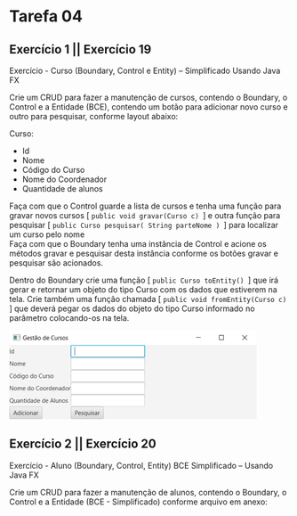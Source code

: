 # Tarefa 04

## Exercício 1 || Exercício 19

Exercício - Curso (Boundary, Control e Entity) – Simplificado Usando Java FX<br>

Crie um CRUD para fazer a manutenção de cursos, contendo o Boundary, o Control e a Entidade (BCE), contendo um botão para adicionar novo curso e outro para pesquisar, conforme layout abaixo: <br>

Curso:<br>
- Id        
- Nome
- Código do Curso
- Nome do Coordenador
- Quantidade de alunos

Faça com que o Control guarde a lista de cursos e tenha uma função para gravar novos cursos [ `public void gravar(Curso c) `] e outra função para pesquisar [ `public Curso pesquisar( String parteNome ) `] para localizar um curso pelo nome <br>
Faça com que o Boundary tenha uma instância de Control e acione os métodos gravar e pesquisar desta instância conforme os botões gravar e pesquisar são acionados.<br>

Dentro do Boundary crie uma função [ `public Curso toEntity() `] que irá gerar e retornar um objeto do tipo Curso com os dados que estiverem na tela. Crie também uma função chamada [ `public void fromEntity(Curso c)` ] que deverá pegar os dados do objeto do tipo Curso informado no parâmetro colocando-os na tela.

<img src="./exercicio1/Tela do Curso.png" alt="Imagem de como deve ser a tela de gestão de cursos, indicando que deve ser informado: id, nome, código de curso,  nome do curso e quantidade de alunos. Pra cada informação necessária tem um campo de texto, por fim tem dois botões 'Adicionar' e 'Pesqusiar'"/>

## Exercício 2 || Exercício 20

Exercício - Aluno (Boundary, Control, Entity) BCE Simplificado – Usando Java FX

Crie um CRUD para fazer a manutenção de alunos, contendo o Boundary, o Control e a Entidade (BCE - Simplificado) conforme arquivo em anexo: